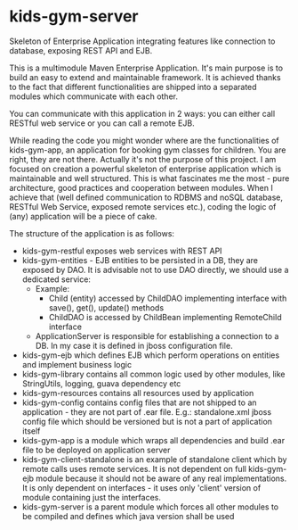 # kids-gym-server
Skeleton of Enterprise Application integrating features like connection to database, exposing REST API and EJB.

This is a multimodule Maven Enterprise Application. It's main purpose is to build an easy to extend and maintainable framework.
It is achieved thanks to the fact that different functionalities are shipped into a separated modules which communicate with each other.

You can communicate with this application in 2 ways: you can either call RESTful web service or you can call a remote EJB.

While reading the code you might wonder where are the functionalities of kids-gym-app, an application for booking gym classes for children.
You are right, they are not there. Actually it's not the purpose of this project.
I am focused on creation a powerful skeleton of enterprise application which is maintainable and well structured. This is what fascinates me the most - pure architecture, good practices and cooperation between modules. When I achieve that (well defined communication to RDBMS and noSQL database, RESTful Web Service, exposed remote services etc.), coding the logic of (any) application will be a piece of cake.

The structure of the application is as follows:
- kids-gym-restful exposes web services with REST API
- kids-gym-entities - EJB entities to be persisted in a DB, they are exposed by DAO. It is advisable not to use DAO directly, we should use a dedicated service:
	- Example:
		- Child (entity) accessed by ChildDAO implementing interface with save(), get(), update() methods
		- ChildDAO is accessed by ChildBean implementing RemoteChild interface
	- ApplicationServer is responsible for establishing a connection to a DB. In my case it is defined in jboss configuration file.
- kids-gym-ejb which defines EJB which perform operations on entities and implement business logic
- kids-gym-library contains all common logic used by other modules, like StringUtils, logging, guava dependency etc 
- kids-gym-resources contains all resources used by application
- kids-gym-config contains config files that are not shipped to an application - they are not part of .ear file. E.g.: standalone.xml jboss config file which should be versioned but is not a part of application itself
- kids-gym-app is a module which wraps all dependencies and build .ear file to be deployed on application server
- kids-gym-client-standalone is an example of standalone client which by remote calls uses remote services. It is not dependent on full kids-gym-ejb module because it should not be aware of any real implementations. It is only dependent on interfaces - it uses only 'client' version of module containing just the interfaces.
- kids-gym-server is a parent module which forces all other modules to be compiled and defines which java version shall be used